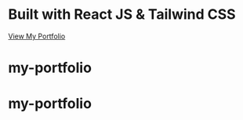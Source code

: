 # Built with React JS & Tailwind CSS

[View My Portfolio](https://my-portfolio-rho-ruddy.vercel.app/)
# my-portfolio
# my-portfolio
